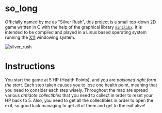 # so_long

Officially named by me as "Silver Rush", this project is a small top-down 2D game written in C with the help of the graphical library [`minilibx`](https://github.com/42Paris/minilibx-linux).
It is intended to be compiled and played in a Linux based operating system running the [X11](https://x.org/wiki/) windowing system.

![silver_rush](https://user-images.githubusercontent.com/96696321/227514417-80b6ec27-3070-4724-8d5a-3183a0426936.gif)

# Instructions

You start the game at 5 HP (Health Points), and you are *poisoned right form the start*. Each step taken causes you to lose one health point, meaning that you need to consider each step wisely. Throughout the map are spread various *antidote collectibles* that you need to collect in order to reset your HP back to 5. Also, you need to get all the collectibles in order to open the exit, so good luck managing to get all of them and get to the exit alive!
